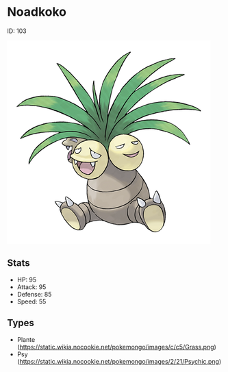 # Noadkoko


ID: 103

![](https://raw.githubusercontent.com/PokeAPI/sprites/master/sprites/pokemon/other/official-artwork/103.png "Noadkoko")

## Stats


 - HP: 95
 - Attack: 95
 - Defense: 85
 - Speed: 55

## Types


 - Plante (https://static.wikia.nocookie.net/pokemongo/images/c/c5/Grass.png)
 - Psy (https://static.wikia.nocookie.net/pokemongo/images/2/21/Psychic.png)

